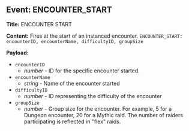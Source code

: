 ## Event: ENCOUNTER_START

**Title:** ENCOUNTER START

**Content:**
Fires at the start of an instanced encounter.
`ENCOUNTER_START: encounterID, encounterName, difficultyID, groupSize`

**Payload:**
- `encounterID`
  - *number* - ID for the specific encounter started.
- `encounterName`
  - *string* - Name of the encounter started
- `difficultyID`
  - *number* - ID representing the difficulty of the encounter
- `groupSize`
  - *number* - Group size for the encounter. For example, 5 for a Dungeon encounter, 20 for a Mythic raid. The number of raiders participating is reflected in "flex" raids.